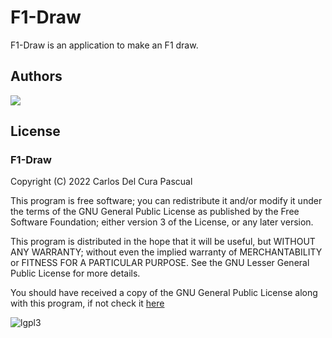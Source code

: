 # F1-Draw
F1-Draw is an application to make an F1 draw.
## Authors

<a href="https://github.com/InfaSysKey/F1-Draw/graphs/contributors">
  <img src="https://contrib.rocks/image?repo=InfaSysKey/F1-Draw" />
</a>

## License

### F1-Draw

Copyright (C) 2022 Carlos Del Cura Pascual

This program is free software; you can redistribute it and/or modify it under the terms of the GNU General Public License 
as published by the Free Software Foundation; either version 3 of the License, or any later version.

This program is distributed in the hope that it will be useful,
but WITHOUT ANY WARRANTY; without even the implied warranty of
MERCHANTABILITY or FITNESS FOR A PARTICULAR PURPOSE. See the GNU
Lesser General Public License for more details.

You should have received a copy of the GNU General Public
License along with this program, if not check it [here](https://www.gnu.org/licenses/gpl-3.0.txt) 

![lgpl3](https://www.gnu.org/graphics/gplv3-or-later.png)
